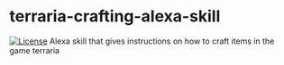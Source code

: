 # terraria-crafting-alexa-skill
[![License](https://img.shields.io/badge/License-Apache%202.0-blue.svg)](https://raw.githubusercontent.com/jpburnett/terraria-tool-alexa-skill/master/LICENSE)
Alexa skill that gives instructions on how to craft items in the game terraria
